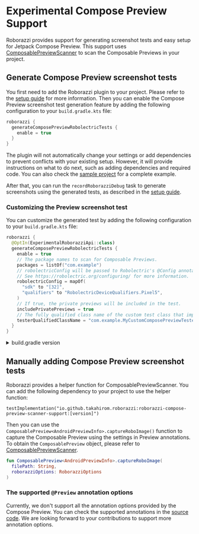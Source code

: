 # Experimental Compose Preview Support

Roborazzi provides support for generating screenshot tests and easy setup for Jetpack Compose Preview.
This support uses [ComposablePreviewScanner](https://github.com/sergio-sastre/ComposablePreviewScanner) to scan the Composable Previews in your project.

## Generate Compose Preview screenshot tests

You first need to add the Roborazzi plugin to your project. Please refer to the [setup guide](https://takahirom.github.io/roborazzi/build-setup.html) for more information.
Then you can enable the Compose Preview screenshot test generation feature by adding the following configuration to your `build.gradle.kts` file:

```kotlin
roborazzi {
  generateComposePreviewRobolectricTests {
    enable = true
  }
}
```

The plugin will not automatically change your settings or add dependencies to prevent conflicts with your existing setup. However, it will provide instructions on what to do next, such as adding dependencies and required code. You can also check the [sample project](https://github.com/takahirom/roborazzi/tree/main/sample-generate-preview-tests) for a complete example.

After that, you can run the `recordRoborazziDebug` task to generate screenshots using the generated tests, as described in the [setup guide](https://takahirom.github.io/roborazzi/build-setup.html).

### Customizing the Preview screenshot test

You can customize the generated test by adding the following configuration to your `build.gradle.kts` file:

```kotlin
roborazzi {
  @OptIn(ExperimentalRoborazziApi::class)
  generateComposePreviewRobolectricTests {
    enable = true
    // The package names to scan for Composable Previews.
    packages = listOf("com.example")
    // robolectricConfig will be passed to Robolectric's @Config annotation in the generated test class.
    // See https://robolectric.org/configuring/ for more information.
    robolectricConfig = mapOf(
      "sdk" to "[32]",
      "qualifiers" to "RobolectricDeviceQualifiers.Pixel5",
    )
    // If true, the private previews will be included in the test.
    includePrivatePreviews = true
    // The fully qualified class name of the custom test class that implements [com.github.takahirom.roborazzi.ComposePreviewTester].
    testerQualifiedClassName = "com.example.MyCustomComposePreviewTester"
  }
}
```

<details>
<summary>build.gradle version</summary>
<br>

```groovy
roborazzi {
    generateComposePreviewRobolectricTests.enable.set(true)
    // The package names to scan for Composable Previews.
    generateComposePreviewRobolectricTests.packages.set(["com.example"])
    // robolectricConfig will be passed to Robolectric's @Config annotation in the generated test class.
    // See https://robolectric.org/configuring/ for more information.
    generateComposePreviewRobolectricTests.robolectricConfig.set([
        "sdk": "[32]",
        "qualifiers": "RobolectricDeviceQualifiers.Pixel5",
    ])
    // If true, the private previews will be included in the test.
    generateComposePreviewRobolectricTests.includePrivatePreviews.set(true)
    // The fully qualified class name of the custom test class that implements [com.github.takahirom.roborazzi.ComposePreviewTester].
    generateComposePreviewRobolectricTests.testerQualifiedClassName.set("com.example.MyCustomComposePreviewTester")
}
```

</details>


## Manually adding Compose Preview screenshot tests

Roborazzi provides a helper function for ComposablePreviewScanner.
You can add the following dependency to your project to use the helper function:

`testImplementation("io.github.takahirom.roborazzi:roborazzi-compose-preview-scanner-support:[version]")`

Then you can use the `ComposablePreview<AndroidPreviewInfo>.captureRoboImage()` function to capture the Composable Preview using the settings in Preview annotations.
To obtain the `ComposablePreview` object, please refer to [ComposablePreviewScanner](https://github.com/sergio-sastre/ComposablePreviewScanner).

```kotlin
fun ComposablePreview<AndroidPreviewInfo>.captureRoboImage(
  filePath: String,
  roborazziOptions: RoborazziOptions
)
```

### The supported `@Preview` annotation options

Currently, we don't support all the annotation options provided by the Compose Preview.
You can check the supported annotations in the [source code](https://github.com/takahirom/roborazzi/blob/main/roborazzi-compose-preview-scanner-support/src/main/java/com/github/takahirom/roborazzi/RobolectricPreviewInfosApplier.kt).
We are looking forward to your contributions to support more annotation options.
